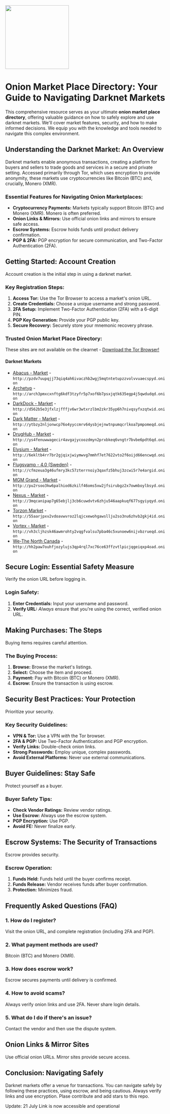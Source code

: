 <img src="/images/top.webp" width="200">

# Onion Market Place Directory: Your Guide to Navigating Darknet Markets

This comprehensive resource serves as your ultimate **onion market place directory**, offering valuable guidance on how to safely explore and use darknet markets. We'll cover market features, security, and how to make informed decisions.  We equip you with the knowledge and tools needed to navigate this complex environment.

##  Understanding the Darknet Market: An Overview

Darknet markets enable anonymous transactions, creating a platform for buyers and sellers to trade goods and services in a secure and private setting. Accessed primarily through Tor, which uses encryption to provide anonymity, these markets use cryptocurrencies like Bitcoin (BTC) and, crucially, Monero (XMR).

### Essential Features for Navigating Onion Marketplaces:

*   **Cryptocurrency Payments:** Markets typically support Bitcoin (BTC) and Monero (XMR). Monero is often preferred.
*   **Onion Links & Mirrors:** Use official onion links and mirrors to ensure safe access.
*   **Escrow Systems:** Escrow holds funds until product delivery confirmation.
*   **PGP & 2FA:**  PGP encryption for secure communication, and Two-Factor Authentication (2FA).

## Getting Started: Account Creation

Account creation is the initial step in using a darknet market.

### Key Registration Steps:

1.  **Access Tor:** Use the Tor Browser to access a market's onion URL.
2.  **Create Credentials:** Choose a unique username and strong password.
3.  **2FA Setup:** Implement Two-Factor Authentication (2FA) with a 6-digit PIN.
4.  **PGP Key Generation:** Provide your PGP public key.
5.  **Secure Recovery:** Securely store your mnemonic recovery phrase.

### Trusted Onion Market Place Directory:
These sites are not available on the clearnet - [Download the Tor Browser!](https://www.torproject.org/download/)

#### Darknet Markets

*   [Abacus - Market](http://pzdv7uupqjj73qiq4ah6ivaczhb2wgj5mqtntetupzzvolvvuaecspyd.onion) - `http://pzdv7uupqjj73qiq4ah6ivaczhb2wgj5mqtntetupzzvolvvuaecspyd.onion`
*   [Archetyp](@archetyp) - `http://arch3pmxcxnftg6kdf3tzyfr5p7xof6b7psxjqtk635egp4j5qwdudqd.onion`
*   [DarkDock - Market](http://d562b5e3jfxlzjfffjv6wr3wtxrzlbm2zkr35yp6h7nivqsyfxzqtwid.onion) - `http://d562b5e3jfxlzjfffjv6wr3wtxrzlbm2zkr35yp6h7nivqsyfxzqtwid.onion`
*   [Dark Matter - Market](http://ytbzy2nljonwcp76o4yyccmrv64ysbjejnwtnpumqcrlkoa7pmpomeqd.onion) - `http://ytbzy2nljonwcp76o4yyccmrv64ysbjejnwtnpumqcrlkoa7pmpomeqd.onion`
*   [DrugHub - Market](http://ys4fenuwwagecir4avgajycoozdmyn2prxbkeq6vngtr7bvbe6pdt6qd.onion) - `http://ys4fenuwwagecir4avgajycoozdmyn2prxbkeq6vngtr7bvbe6pdt6qd.onion`
*   [Elysium - Market](http://6ekltb4rr7br2gjqixjwiymwvg7mmhf7et7622vto2f6oijd66encwqd.onion) - `http://6ekltb4rr7br2gjqixjwiymwvg7mmhf7et7622vto2f6oijd66encwqd.onion`
*   [Flugsvamp - 4.0 (Sweden)](http://cfmzeua3g46ufmry3kc57zterrnoiy3qaxfz5bhuj3zcwi5r7e4argid.onion) - `http://cfmzeua3g46ufmry3kc57zterrnoiy3qaxfz5bhuj3zcwi5r7e4argid.onion`
*   [MGM Grand - Market](http://pu2rsoo3kw6palhiod6zkilf46oms5xw2jfsirubgz2x7owmboylbsyd.onion) - `http://pu2rsoo3kw6palhiod6zkilf46oms5xw2jfsirubgz2x7owmboylbsyd.onion`
*   [Nexus - Market](http://3mqcanipap7g65ebjlj3cb6cuwdvtv6zhju546aapkuqf677sgyiyqyd.onion) - `http://3mqcanipap7g65ebjlj3cb6cuwdvtv6zhju546aapkuqf677sgyiyqyd.onion`
*   [Torzon Market](http://55aarjpxv2vdoavwvroz2lqjcxewohgawsllju2so3nu6zhvb2gkj4id.onion) - `http://55aarjpxv2vdoavwvroz2lqjcxewohgawsllju2so3nu6zhvb2gkj4id.onion`
*   [Vortex - Market](http://vh3cljhzsk46awmrohty2vqgfvalsu7pba46c5xunoew6nijvbzrueqd.onion) - `http://vh3cljhzsk46awmrohty2vqgfvalsu7pba46c5xunoew6nijvbzrueqd.onion`
*   [We-The North Canada](http://hh2paw7ouhfjozylujs3qp4rql7xc76ce63ffzvtlpicjqgeiqxp4oad.onion) - `http://hh2paw7ouhfjozylujs3qp4rql7xc76ce63ffzvtlpicjqgeiqxp4oad.onion`

## Secure Login: Essential Safety Measure

Verify the onion URL before logging in.

### Login Safety:

1.  **Enter Credentials:** Input your username and password.
2.  **Verify URL:** *Always* ensure that you're using the correct, verified onion URL.

## Making Purchases: The Steps

Buying items requires careful attention.

### The Buying Process:

1.  **Browse:** Browse the market's listings.
2.  **Select:** Choose the item and proceed.
3.  **Payment:** Pay with Bitcoin (BTC) or Monero (XMR).
4.  **Escrow:**  Ensure the transaction is using escrow.

## Security Best Practices: Your Protection

Prioritize your security.

### Key Security Guidelines:

*   **VPN & Tor:** Use a VPN *with* the Tor browser.
*   **2FA & PGP:** Use Two-Factor Authentication and PGP encryption.
*   **Verify Links:** Double-check onion links.
*   **Strong Passwords:** Employ unique, complex passwords.
*   **Avoid External Platforms:** Never use external communications.

## Buyer Guidelines: Stay Safe

Protect yourself as a buyer.

### Buyer Safety Tips:

*   **Check Vendor Ratings:** Review vendor ratings.
*   **Use Escrow:** Always use the escrow system.
*   **PGP Encryption:** Use PGP.
*   **Avoid FE:** Never finalize early.

##  Escrow Systems: The Security of Transactions

Escrow provides security.

###  Escrow Operation:

1.  **Funds Held:**  Funds held until the buyer confirms receipt.
2.  **Funds Release:** Vendor receives funds after buyer confirmation.
3.  **Protection:** Minimizes fraud.

## Frequently Asked Questions (FAQ)

### 1. How do I register?

Visit the onion URL, and complete registration (including 2FA and PGP).

### 2.  What payment methods are used?

Bitcoin (BTC) and Monero (XMR).

### 3. How does escrow work?

Escrow secures payments until delivery is confirmed.

### 4. How to avoid scams?

Always verify onion links and use 2FA. Never share login details.

### 5.  What do I do if there's an issue?

Contact the vendor and then use the dispute system.

## Onion Links & Mirror Sites

Use official onion URLs. Mirror sites provide secure access.

## Conclusion: Navigating Safely

Darknet markets offer a venue for transactions. You can navigate safely by following these practices, using escrow, and being cautious. Always verify links and use encryption.
Plase contribute and add stars to this repo.





Update:  21 July Link is now accessible and operational